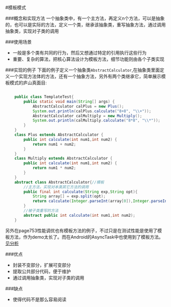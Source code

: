 #模板模式

###概念和实现方法
一个抽象类中，有一个主方法，再定义n个方法，可以是抽象的，也可以是实际的方法，定义一个类，继承该抽象类，重写抽象方法，通过调用抽象类，实现对子类的调用

###使用场景
- 一般是多个类有共同的行为，然后又想通过特定的引用执行这些行为
- 重要、复杂的算法，把核心算法设计为模板方法，细节功能则由各个子类实现

###实现的例子
下面的例子定义一个抽象类`AbstractCalculator`,在抽象类里面定义一个实现方法体的方法，还有一个抽象方法，另外有两个类继承它，简单展示模板模式的庐山真面目:

```java

	public class TemplateTest{
	    public static void main(String[] args) {
        	AbstractCalculator calPlus = new Plus();
			System.out.println(calPlus.calculate("8+8", "\\+"));
			AbstractCalculator calMultiply = new Multiply();
			System.out.println(calMultiply.calculate("8*8", "\\*"));
    	}  
	}
	class Plus extends AbstractCalculator {  
	    public int calculate(int num1,int num2) {  
        	return num1 + num2;  
    	}  
	}
	class Multiply extends AbstractCalculator {   
	    public int calculate(int num1,int num2) {  
        	return num1 * num2;  
    	}  
	}
	abstract class AbstractCalculator{//模板
    	//主方法，实现对本类其它方法的调用
    	public final int calculate(String exp,String opt){  
        	String array[] = exp.split(opt);
	        return calculate(Integer.parseInt(array[0]),Integer.parseInt(array[1]));  
	    }  
    	//被子类重写的方法
    	abstract public int calculate(int num1,int num2);  
	}

```

另外在page753性能调优也有模板方法的例子，不过只是在测试性能是使用了模板方法，作为demo太长了。而在Android的AsyncTask中也使用到了模板方法。[见分析](https://github.com/simple-android-framework-exchange/android_design_patterns_analysis/tree/master/template-method/mr.simple)

###优点

- 封装不变部分，扩展可变部分
- 提取公共部分代码，便于维护
- 通过调用抽象类，实现对子类的调用

###缺点

- 使得代码不是那么容易阅读